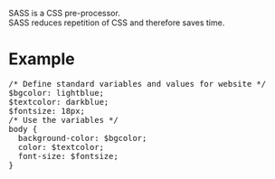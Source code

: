 SASS is a CSS pre-processor.
<br>
SASS reduces repetition of CSS and therefore saves time.
<h1>Example</h1>
<pre>
/* Define standard variables and values for website */
$bgcolor: lightblue;
$textcolor: darkblue;
$fontsize: 18px;
/* Use the variables */
body {
  background-color: $bgcolor;
  color: $textcolor;
  font-size: $fontsize;
}
</pre>
